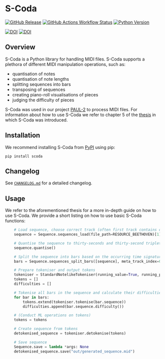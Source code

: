 # S-Coda

[![GitHub Release](https://img.shields.io/github/v/release/FelixSchoen/S-Coda?include_prereleases&label=Latest%20Release)](https://github.com/FelixSchoen/S-Coda/releases)
[![GitHub Actions Workflow Status](https://img.shields.io/github/actions/workflow/status/FelixSchoen/S-Coda/scoda_test.yml?label=Build)](https://github.com/FelixSchoen/S-Coda/actions/workflows/scoda_test.yml)
[![Python Version](https://img.shields.io/badge/Python%20Version-3.11-blue)](https://www.python.org/downloads/release/python-3119)

[![DOI](https://img.shields.io/badge/DOI-10.34726%2Fhss.2023.103585-blue)](https://doi.org/10.34726/hss.2023.103585)
[![DOI](https://img.shields.io/badge/DOI-10.1007%2F978--3--031--47546--7_19-blue)](https://doi.org/10.1007/978-3-031-47546-7_19)

## Overview

S-Coda is a Python library for handling MIDI files.
S-Coda supports a plethora of different MIDI manipulation operations, such as:

- quantisation of notes
- quantisation of note lengths
- splitting sequences into bars
- transposing of sequences
- creating piano-roll visualisations of pieces
- judging the difficulty of pieces

S-Coda was used in our project [PAUL-2](https://github.com/FelixSchoen/PAUL-2) to process MIDI files.
For information about how to use S-Coda we refer to chapter 5 of the [thesis](https://doi.org/10.34726/hss.2023.103585) in which S-Coda was introduced.

## Installation

We recommend installing S-Coda from [PyPI](https://pypi.org/project/scoda/) using pip:

```pip install scoda```

## Changelog

See [`CHANGELOG.md`](https://github.com/FelixSchoen/S-Coda/blob/main/CHANGELOG.md) for a detailed changelog.

## Usage

We refer to the aforementioned thesis for a more in-depth guide on how to use S-Coda.
We provide a short listing on how to use basic S-Coda functions:

```python
    # Load sequence, choose correct track (often first track contains only meta messages)
    sequence = Sequence.sequences_load(file_path=RESOURCE_BEETHOVEN)[1]

    # Quantise the sequence to thirty-seconds and thirty-second triplets (standard values)
    sequence.quantise()

    # Split the sequence into bars based on the occurring time signatures
    bars = Sequence.sequences_split_bars([sequence], meta_track_index=0)[0]

    # Prepare tokeniser and output tokens
    tokeniser = StandardNotelikeTokeniser(running_value=True, running_pitch=True, running_time_sig=True)
    tokens = []
    difficulties = []

    # Tokenise all bars in the sequence and calculate their difficulties
    for bar in bars:
        tokens.extend(tokeniser.tokenise(bar.sequence))
        difficulties.append(bar.sequence.difficulty())

    # (Conduct ML operations on tokens)
    tokens = tokens

    # Create sequence from tokens
    detokenised_sequence = tokeniser.detokenise(tokens)

    # Save sequence
    Sequence.save = lambda *args: None
    detokenised_sequence.save("out/generated_sequence.mid")
```